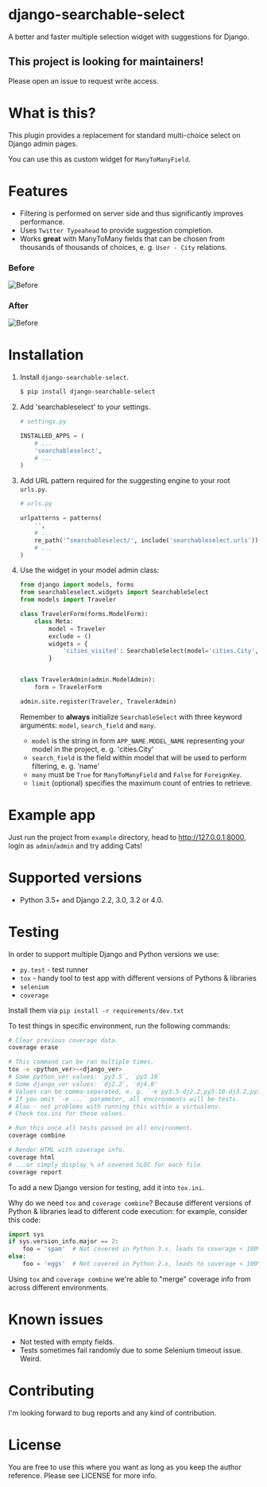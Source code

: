 # django-searchable-select

A better and faster multiple selection widget with suggestions for Django.

## This project is looking for maintainers!

Please open an issue to request write access.

# What is this?

This plugin provides a replacement for standard multi-choice select on Django admin pages.

You can use this as custom widget for `ManyToManyField`.

# Features

  - Filtering is performed on server side and thus significantly improves performance.
  - Uses `Twitter Typeahead` to provide suggestion completion.
  - Works **great** with ManyToMany fields that can be chosen from thousands of thousands of choices, e. g. `User - City` relations.

### Before

![Before](https://habrastorage.org/files/dd9/f17/87e/dd9f1787e0dd4e05826fdde08e270609.png)

### After

![Before](https://habrastorage.org/files/db2/c87/460/db2c87460992470e9d8e19da307c169d.png)

# Installation

1. Install `django-searchable-select`.

    ```sh
    $ pip install django-searchable-select
    ```

2. Add 'searchableselect' to your settings.

    ```python
    # settings.py

    INSTALLED_APPS = (
        # ...
        'searchableselect',
        # ...
    )
    ```

3. Add URL pattern required for the suggesting engine to your root `urls.py`.

    ```python
    # urls.py

    urlpatterns = patterns(
        '',
        # ...
        re_path('^searchableselect/', include('searchableselect.urls')),
        # ...
    )
    ```

4. Use the widget in your model admin class:

    ```python
    from django import models, forms
    from searchableselect.widgets import SearchableSelect
    from models import Traveler

    class TravelerForm(forms.ModelForm):
        class Meta:
            model = Traveler
            exclude = ()
            widgets = {
                'cities_visited': SearchableSelect(model='cities.City', search_field='name', many=True, limit=10)
            }


    class TravelerAdmin(admin.ModelAdmin):
        form = TravelerForm

    admin.site.register(Traveler, TravelerAdmin)
    ```

    Remember to **always** initialize `SearchableSelect` with three keyword arguments: `model`, `search_field` and `many`.

    - `model` is the string in form `APP_NAME.MODEL_NAME` representing your model in the project, e. g. 'cities.City'
    - `search_field` is the field within model that will be used to perform filtering, e. g. 'name'
    - `many` must be `True` for `ManyToManyField` and `False` for `ForeignKey`.
    - `limit` (optional) specifies the maximum count of entries to retrieve.

# Example app

Just run the project from `example` directory, head to http://127.0.0.1:8000, login as `admin`/`admin` and try adding Cats!

# Supported versions

  - Python 3.5+ and Django 2.2, 3.0, 3.2 or 4.0.

# Testing

In order to support multiple Django and Python versions we use:

  - `py.test` - test runner
  - `tox` - handy tool to test app with different versions of Pythons & libraries
  - `selenium`
  - `coverage`

Install them via `pip install -r requirements/dev.txt`

To test things in specific environment, run the following commands:

```sh
# Clear previous coverage data.
coverage erase

# This command can be ran multiple times.
tox -e <python_ver>-<django_ver>
# Some python_ver values: `py3.5`, `py3.10`
# Some django_ver values: `dj2.2`, 'dj4.0'
# Values can be comma-separated, e. g. `-e py3.5-dj2.2,py3.10-dj3.2,py3.10-dj4.0`
# If you omit `-e ...` parameter, all environments will be tests.
# Also - not problems with running this within a virtualenv.
# Check tox.ini for these values.

# Run this once all tests passed on all environment.
coverage combine

# Render HTML with coverage info.
coverage html
# ...or simply display % of covered SLOC for each file.
coverage report
```

To add a new Django version for testing, add it into `tox.ini`.

Why do we need `tox` and `coverage combine`? Because different versions of Python & libraries lead to different code execution: for example, consider this code:

```python
import sys
if sys.version_info.major == 2:
    foo = 'spam'  # Not covered in Python 3.x, leads to coverage < 100%
else:
    foo = 'eggs'  # Not covered in Python 2.x, leads to coverage < 100%
```

Using `tox` and `coverage combine` we're able to "merge" coverage info from across different environments.

# Known issues

  - Not tested with empty fields.
  - Tests sometimes fail randomly due to some Selenium timeout issue. Weird.

# Contributing

I'm looking forward to bug reports and any kind of contribution.

# License

You are free to use this where you want as long as you keep the author reference.
Please see LICENSE for more info.
